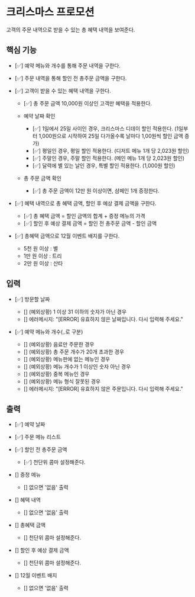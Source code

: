 # 크리스마스 프로모션

고객의 주문 내역으로 받을 수 있는 총 혜택 내역을 보여준다.

## 핵심 기능

- [✅] 예약 메뉴와 개수를 통해 주문 내역을 구한다.

- [✅] 주문 내역을 통해 할인 전 총주문 금액을 구한다.

- [✅] 고객이 받을 수 있는 혜택 내역을 구한다.

  - [✅] 총 주문 금액 10,000원 이상인 고객만 혜택을 적용한다.

  - 예약 날짜 확인

    - [✅] 1일에서 25일 사이인 경우, 크리스마스 디데이 할인 적용한다. (1일부터 1,000원으로 시작하여 25일 다가올수록 날마다 1,00원씩 할인 금액 증가)
    - [✅] 평일인 경우, 평일 할인 적용한다. (디저트 메뉴 1개 당 2,023원 할인)
    - [✅] 주말인 경우, 주말 할인 적용한다. (메인 메뉴 1개 당 2,023원 할인)
    - [✅] 달력에 별 있는 날인 경우, 특별 할인 적용한다. (1,000원 할인)

  - 총 주문 금액 확인

    - [✅] 총 주문 금액이 12만 원 이상이면, 샴페인 1개 증정한다.

- [✅] 혜택 내역으로 총 혜택 금액, 할인 후 예상 결제 금액을 구한다.

  - [✅] 총 혜택 금액 = 할인 금액의 합계 + 증정 메뉴의 가격
  - [✅] 할인 후 예상 결제 금액 = 할인 전 총주문 금액 - 할인 금액

- [✅] 총혜택 금액으로 12월 이벤트 배지를 구한다.

  - 5천 원 이상 : 별
  - 1만 원 이상 : 트리
  - 2만 원 이상 : 산타

## 입력

- [✅] 방문할 날짜

  - [] (예외상황) 1 이상 31 이하의 숫자가 아닌 경우
  - [] 에러메시지: "[ERROR] 유효하지 않은 날짜입니다. 다시 입력해 주세요."

- [✅] 예약 메뉴와 개수(`,`로 구분)

  - [] (예외상황) 음료만 주문한 경우
  - [] (예외상황) 총 주문 개수가 20개 초과한 경우
  - [] (예외상황) 메뉴판에 없는 메뉴인 경우
  - [] (예외상황) 메뉴 개수가 1 이상인 숫자 아닌 경우
  - [] (예외상황) 중복 메뉴인 경우
  - [] (예외상황) 메뉴 형식 잘못된 경우
  - [] 에러메시지: "[ERROR] 유효하지 않은 주문입니다. 다시 입력해 주세요."

## 출력

- [✅] 예약 날짜

- [✅] 주문 메뉴 리스트

- [✅] 할인 전 총주문 금액

  - [✅] 천단위 콤마 설정해준다.

- [] 증정 메뉴

  - [] 없으면 '없음' 출력

- [] 혜택 내역

  - [] 없으면 '없음' 출력

- [] 총혜택 금액

  - [] 천단위 콤마 설정해준다.

- [] 할인 후 예상 결제 금액

  - [] 천단위 콤마 설정해준다.

- [] 12월 이벤트 배지

  - [] 없으면 '없음' 출력
